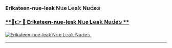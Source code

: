 ### Erikateen-nue-leak N𝚞e L𝚎a𝚔 Nu𝚍e𝚜   

### [ **🔗👉 🔴 Erikateen-nue-leak N𝚞e L𝚎a𝚔 Nu𝚍e𝚜 **](https://taap.it/xNRuk4)  

[![Erikateen-nue-leak N𝚞e L𝚎a𝚔 Nu𝚍e𝚜 ](https://i.imgur.com/0qMVB7G.gif)](https://taap.it/xNRuk4)  

___  
